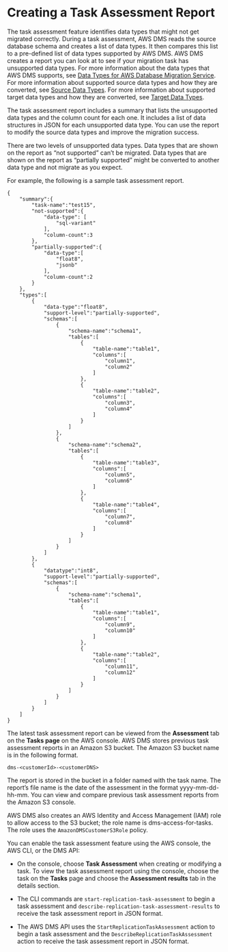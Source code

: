 # Creating a Task Assessment Report<a name="CHAP_Tasks.AssessmentReport"></a>

The task assessment feature identifies data types that might not get migrated correctly\. During a task assessment, AWS DMS reads the source database schema and creates a list of data types\. It then compares this list to a pre\-defined list of data types supported by AWS DMS\. AWS DMS creates a report you can look at to see if your migration task has unsupported data types\. For more information about the data types that AWS DMS supports, see [Data Types for AWS Database Migration Service](CHAP_Reference.DataTypes.md)\. For more information about supported source data types and how they are converted, see [Source Data Types](CHAP_Reference.Source.md)\. For more information about supported target data types and how they are converted, see [Target Data Types](CHAP_Reference.Target.md)\.

The task assessment report includes a summary that lists the unsupported data types and the column count for each one\. It includes a list of data structures in JSON for each unsupported data type\. You can use the report to modify the source data types and improve the migration success\.

There are two levels of unsupported data types\. Data types that are shown on the report as “not supported” can’t be migrated\. Data types that are shown on the report as “partially supported” might be converted to another data type and not migrate as you expect\.

For example, the following is a sample task assessment report\.

```
{
    "summary":{
        "task-name":"test15",
        "not-supported":{
            "data-type": [
                "sql-variant"
            ],
            "column-count":3
        },
        "partially-supported":{
            "data-type":[
                "float8",
                "jsonb"
            ],
            "column-count":2
        }
    },
    "types":[  
        {  
            "data-type":"float8",
            "support-level":"partially-supported",
            "schemas":[  
                {      
                    "schema-name":"schema1",
                    "tables":[  
                        {  
                            "table-name":"table1",
                            "columns":[  
                                "column1",
                                "column2"
                            ]
                        },
                        {  
                            "table-name":"table2",
                            "columns":[  
                                "column3",
                                "column4"
                            ]
                        }
                    ]
                },
                {  
                    "schema-name":"schema2",
                    "tables":[  
                        {  
                            "table-name":"table3",
                            "columns":[  
                                "column5",
                                "column6"
                            ]
                        },
                        {  
                            "table-name":"table4",
                            "columns":[  
                                "column7",
                                "column8"
                            ]
                        }
                    ]
                }
            ]
        },
        {  
            "datatype":"int8",
            "support-level":"partially-supported",
            "schemas":[  
                {  
                    "schema-name":"schema1",
                    "tables":[  
                        {  
                            "table-name":"table1",
                            "columns":[  
                                "column9",
                                "column10"
                            ]
                        },
                        {  
                            "table-name":"table2",
                            "columns":[  
                                "column11",
                                "column12"
                            ]
                        }
                    ]
                }
            ]
        }
    ]
}
```

The latest task assessment report can be viewed from the **Assessment** tab on the **Tasks page** on the AWS console\. AWS DMS stores previous task assessment reports in an Amazon S3 bucket\. The Amazon S3 bucket name is in the following format\.

```
dms-<customerId>-<customerDNS>
```

The report is stored in the bucket in a folder named with the task name\. The report’s file name is the date of the assessment in the format yyyy\-mm\-dd\-hh\-mm\. You can view and compare previous task assessment reports from the Amazon S3 console\.

AWS DMS also creates an AWS Identity and Access Management \(IAM\) role to allow access to the S3 bucket; the role name is dms\-access\-for\-tasks\. The role uses the `AmazonDMSCustomerS3Role` policy\.

You can enable the task assessment feature using the AWS console, the AWS CLI, or the DMS API:

+ On the console, choose **Task Assessment** when creating or modifying a task\. To view the task assessment report using the console, choose the task on the **Tasks** page and choose the **Assessment results** tab in the details section\.

+ The CLI commands are `start-replication-task-assessment` to begin a task assessment and `describe-replication-task-assessment-results` to receive the task assessment report in JSON format\.

+ The AWS DMS API uses the `StartReplicationTaskAssessment` action to begin a task assessment and the `DescribeReplicationTaskAssessment` action to receive the task assessment report in JSON format\.